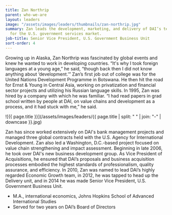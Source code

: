 ```yaml
---
title: Zan Northrip
parent: who-we-are
layout: leaders
image: "/assets/images/leaders/thumbnails/zan-northrip.jpg"
summary: Zan leads the development, marketing, and delivery of DAI’s technical solutions
  for the U.S. government services market.
job-title: Senior Vice President, U.S. Government Business Unit
sort-order: 4
---
```


Growing up in Alaska, Zan Northrip was fascinated by global events and knew he wanted to work in developing countries. “It's why I took foreign languages at a young age,” he said, “though back then I did not know anything about ‘development.’” Zan’s first job out of college was for the United Nations Development Programme in Botswana. He then hit the road for Ernst & Young in Central Asia, working on privatization and financial sector projects and utilizing his Russian language skills. In 1995, Zan was hired by a company with which he was familiar. “I had read papers in grad school written by people at DAI, on value chains and development as a process, and it had stuck with me,” he said.

![{{ page.title }}](/assets/images/leaders/{{ page.title | split: " " | join: "-" | downcase }}.jpg)

Zan has since worked extensively on DAI's bank management projects and managed three global contracts held with the U.S. Agency for International Development. Zan also led a Washington, D.C.-based project focused on value chain strengthening and impact assessment. Beginning in late 2006, he took over DAI's new business development group. As Vice President of Acquisitions, he ensured that DAI’s proposals and business acquisition processes embodied the highest standards of professionalism, quality assurance, and efficiency. In 2010, Zan was named to lead DAI’s highly regarded Economic Growth team, in 2012, he was tapped to head up the Delivery unit, and in 2014 he was made Senior Vice President, U.S. Government Business Unit.

* M.A., international economics, Johns Hopkins School of Advanced International Studies
* Served for two years on DAI’s Board of Directors
